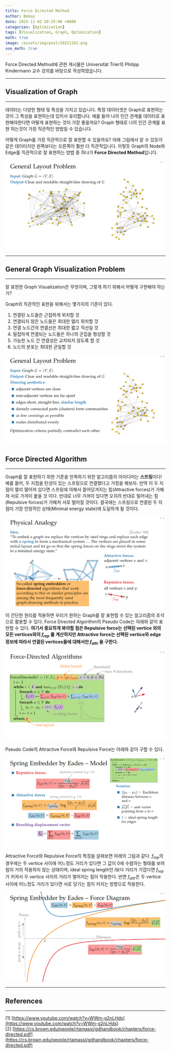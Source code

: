 ```yaml
---
title: Force Directed Method
author: Bekay
date: 2022-11-02 20:25:00 +0800
categories: [Optimization]
tags: [Visualization, Graph, Optimization]
math: true
image: /assets/img/post/20221102.png
use_math: true
---
```


Force Directed Method에 관한 게시물은 Universität Trier의 Philipp Kindermann 교수 강의를 바탕으로 작성하였습니다.

---
## Visualization of Graph
---
데이터는 다양한 형태 및 특성을 가지고 있습니다. 특정 데이터셋은 Graph로 표현하는 것이 그 특성을 표현하는데 있어서 유리합니다. 예를 들어 나의 인간 관계를 데이터로 표현해야한다면 어떻게 표현하는 것이 가장 좋을까요? Graph 형태로 나의 인간 관계를 표현 하는것이 가장 직관적인 방법일 수 있습니다.

어떻게 Graph를 가장 직관적으로 잘 표현할 수 있을까요?
아래 그림에서 알 수 있듯이 같은 데이터지만 왼쪽보다는 오른쪽이 훨씬 더 직관적입니다. 이렇듯 Graph의 Node와 Edge를 직관적으로 잘 표현하는 방법 중 하나가 **Force Directed Method**입니다.

![DeskView](/assets/img/post/20221102-1.png)


---
## General Graph Visualization Problem
---
잘 표현한 Graph Visualization은 무엇이며, 그렇게 하기 위해서 어떻게 구현해야 하는가?

Graph의 직관적인 표현을 위해서는 몇가지의 기준이 있다.
1. 연결된 노드들은 근접하게 위치할 것
2. 연결되지 않은 노드들은 최대한 멀리 위치할 것
3. 연결 노드간의 연결선은 최대한 짧고 직선일 것
4. 밀접하게 연결되는 노드들은 하나의 군집을 형성할 것
5. 가능한 노드 간 연결성은 교차되지 않도록 할 것
6. 노드의 분포는 최대한 균일할 것


![DeskView](/assets/img/post/20221102-2.png)


## Force Directed Algorithm
---
Graph를 잘 표현하기 위한 기준을 만족하기 위한 알고리즘의 아이디어는 **스프링**이다! 
예를 들어, 두 지점을 탄성이 있는 스프링으로 연결했다고 가정을 해보자. 만약 이 두 지점이 멀리 떨어져 있다면 스프링에 의해서 끌어당겨지는 힘(Attractive forces)가 가해져 서로 가까이 붙을 것 이다. 반대로 너무 가까이 있다면 오히려 반대로 밀어내는 힘(Repulsive forces)가 가해져 서로 멀어질 것이다. 결국에는 스프링으로 연결된 두 지점이 가장 안정적인 상태(Minimal energy state)에 도달하게 될 것이다. 

![DeskView](/assets/img/post/20221102-3.png)

이 간단한 원리를 적용하면 우리가 원하는 Graph를 잘 표현할 수 있는 알고리즘의 초석으로 활용할 수 있다. Force Directed Algorithm의 Pseudo Code는 아래와 같이 표현할 수 있다. **여기서 중요하게 봐야할 점은 Repulsive force는 선택된 vertice 외의 모든 vertices와의 $f_{rep}$ 를 계산하지만 Attractive force는 선택된 vertice와 edge 정보에 따라서 연결된 vertices들에 대해서만 $f_{attr}$ 을 구한다.**

![DeskView](/assets/img/post/20221102-4.png)

Pseudo Code의 Attractive Force와 Repulsive Force는 아래와 같이 구할 수 있다.

![DeskView](/assets/img/post/20221102-5.png)

Attractive Force와 Repulsive Force의 특징을 살펴보면 아래의 그림과 같다. $f_{rep}$의 경우에는 두 vertice 사이에 어느정도 거리가 있다면 그 값이 0에 수렴하는 형태를 보여 힘이 거의 작용하지 않는 상태이며, ideal spring length인 $l$보다 거리가 가깝다면 $f_{rep}$가 커져서 두 vertice 사이의 거리가 멀어지는 힘이 작용한다. 반면 $f_{attr}$은 두 vertice 사이에 어느정도 거리가 있다면 서로 당기는 힘이 커지는 방향으로 작용한다.

![DeskView](/assets/img/post/20221102-6.png)

---
## References
---
[1] [https://www.youtube.com/watch?v=WWm-g2nLHds](https://www.youtube.com/watch?v=WWm-g2nLHds)  
[2] [https://cs.brown.edu/people/rtamassi/gdhandbook/chapters/force-directed.pdf](https://cs.brown.edu/people/rtamassi/gdhandbook/chapters/force-directed.pdf)  